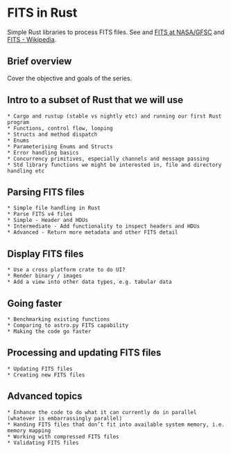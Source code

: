 # FITS in Rust
Simple Rust libraries to process FITS files. See and [FITS at NASA/GFSC](https://fits.gsfc.nasa.gov/) and [FITS - Wikipedia](https://en.wikipedia.org/wiki/FITS).

## Brief overview
Cover the objective and goals of the series.

## Intro to a subset of Rust that we will use
	* Cargo and rustup (stable vs nightly etc) and running our first Rust program
	* Functions, control flow, looping
	* Structs and method dispatch
	* Enums
	* Parameterising Enums and Structs
	* Error handling basics
	* Concurrency primitives, especially channels and message passing
	* Std library functions we might be interested in, file and directory handling etc

## Parsing FITS files
	* Simple file handling in Rust
	* Parse FITS v4 files
	* Simple - Header and HDUs
	* Intermediate - Add functionality to inspect headers and HDUs
	* Advanced - Return more metadata and other FITS detail

## Display FITS files
	* Use a cross platform crate to do UI?
	* Render binary / images
	* Add a view into other data types, e.g. tabular data

## Going faster
	* Benchmarking existing functions
	* Comparing to astro.py FITS capability
	* Making the code go faster
	  
## Processing and updating FITS files
	* Updating FITS files
	* Creating new FITS files
  
  ## Advanced topics
	* Enhance the code to do what it can currently do in parallel (whatever is embarrassingly parallel)
	* Handing FITS files that don’t fit into available system memory, i.e. memory mapping
	* Working with compressed FITS files
	* Validating FITS files



